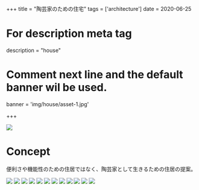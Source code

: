 +++
title = "陶芸家のための住宅"
tags = ['architecture']
date = 2020-06-25

# For description meta tag
description = "house"

# Comment next line and the default banner wil be used.
banner = 'img/house/asset-1.jpg'

+++

![](img/house/asset-0.png)

# Concept

便利さや機能性のための住居ではなく、陶芸家として生きるための住居の提案。

![](img/house/asset-1.jpg)
![](img/house/asset-2.jpg)
![](img/house/asset-3.jpg)
![](img/house/asset-4.jpg)
![](img/house/asset-5.jpg)
![](img/house/asset-6.jpg)
![](img/house/asset-7.jpg)
![](img/house/asset-8.jpg)
![](img/house/asset-9.jpg)
![](img/house/asset-10.jpg)
![](img/house/asset-11.jpg)
![](img/house/asset-12.jpg)
